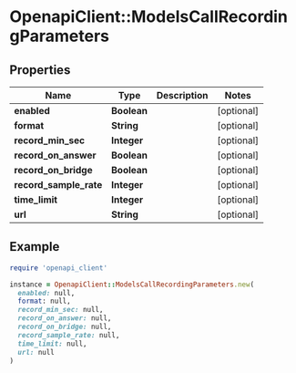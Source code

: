 # OpenapiClient::ModelsCallRecordingParameters

## Properties

| Name | Type | Description | Notes |
| ---- | ---- | ----------- | ----- |
| **enabled** | **Boolean** |  | [optional] |
| **format** | **String** |  | [optional] |
| **record_min_sec** | **Integer** |  | [optional] |
| **record_on_answer** | **Boolean** |  | [optional] |
| **record_on_bridge** | **Boolean** |  | [optional] |
| **record_sample_rate** | **Integer** |  | [optional] |
| **time_limit** | **Integer** |  | [optional] |
| **url** | **String** |  | [optional] |

## Example

```ruby
require 'openapi_client'

instance = OpenapiClient::ModelsCallRecordingParameters.new(
  enabled: null,
  format: null,
  record_min_sec: null,
  record_on_answer: null,
  record_on_bridge: null,
  record_sample_rate: null,
  time_limit: null,
  url: null
)
```

